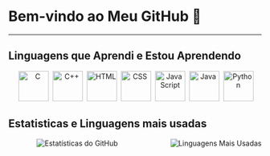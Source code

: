 # Bem-vindo ao Meu GitHub 👋
---

## Linguagens que Aprendi e Estou Aprendendo

<p align="center">
 <img src="https://cdn.jsdelivr.net/gh/devicons/devicon/icons/c/c-original.svg" alt="C" title="C" width="60" height="60"/>
 <img src="https://cdn.jsdelivr.net/gh/devicons/devicon/icons/cplusplus/cplusplus-original.svg" alt="C++" title="C++" width="60" height="60"/>
 <img src="https://cdn.jsdelivr.net/gh/devicons/devicon/icons/html5/html5-original.svg" alt="HTML" title="HTML" width="60" height="60"/>
 <img src="https://cdn.jsdelivr.net/gh/devicons/devicon/icons/css3/css3-original.svg" alt="CSS" title="CSS" width="60" height="60"/>
 <img src="https://cdn.jsdelivr.net/gh/devicons/devicon/icons/javascript/javascript-original.svg" alt="JavaScript" title="JavaScript" width="60" height="60"/>
 <img src="https://cdn.jsdelivr.net/gh/devicons/devicon/icons/java/java-original.svg" alt="Java" title="Java" width="60" height="60"/>
 <img src="https://cdn.jsdelivr.net/gh/devicons/devicon/icons/python/python-original.svg" alt="Python" title="Python" width="60" height="60"/>
</p>

## Estatisticas e Linguagens mais usadas

<div style="display: flex; justify-content: space-between; flex-direction="row">
  <img src="https://github-readme-stats.vercel.app/api?username=michelleGomes85&show_icons=true&theme=radical" alt="Estatísticas do GitHub" />
  <img src="https://github-readme-stats.vercel.app/api/top-langs/?username=michelleGomes85&layout=compact&theme=radical" alt="Linguagens Mais Usadas" />
</div>
